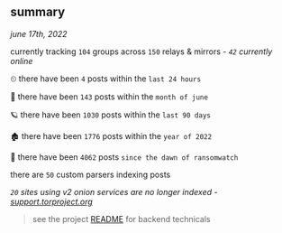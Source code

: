 
## summary
_june 17th, 2022_

currently tracking `104` groups across `150` relays & mirrors - _`42` currently online_

⏲ there have been `4` posts within the `last 24 hours`

🦈 there have been `143` posts within the `month of june`

🪐 there have been `1030` posts within the `last 90 days`

🏚 there have been `1776` posts within the `year of 2022`

🦕 there have been `4062` posts `since the dawn of ransomwatch`

there are `50` custom parsers indexing posts

_`20` sites using v2 onion services are no longer indexed - [support.torproject.org](https://support.torproject.org/onionservices/v2-deprecation/)_

> see the project [README](https://github.com/joshhighet/ransomwatch#ransomwatch--) for backend technicals

